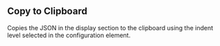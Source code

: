 ## Copy to Clipboard

Copies the JSON in the display section to the clipboard using the indent level selected in the configuration
element. 
